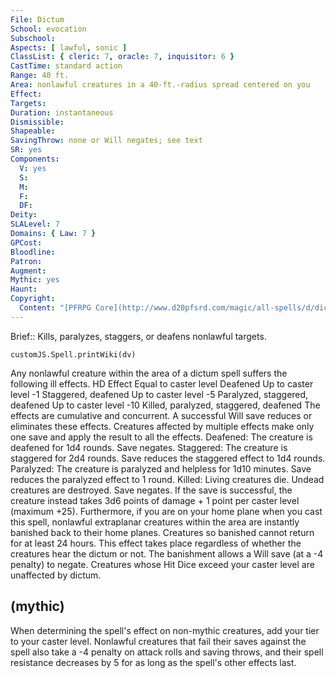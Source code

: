 ```yaml
---
File: Dictum
School: evocation
Subschool: 
Aspects: [ lawful, sonic ]
ClassList: { cleric: 7, oracle: 7, inquisitor: 6 }
CastTime: standard action
Range: 40 ft.
Area: nonlawful creatures in a 40-ft.-radius spread centered on you
Effect: 
Targets: 
Duration: instantaneous
Dismissible: 
Shapeable: 
SavingThrow: none or Will negates; see text
SR: yes
Components:
  V: yes
  S: 
  M: 
  F: 
  DF: 
Deity: 
SLALevel: 7
Domains: { Law: 7 }
GPCost: 
Bloodline: 
Patron: 
Augment: 
Mythic: yes
Haunt: 
Copyright:
  Content: "[PFRPG Core](http://www.d20pfsrd.com/magic/all-spells/d/dictum)"
---
```

Brief:: Kills, paralyzes, staggers, or deafens nonlawful targets.

```dataviewjs
customJS.Spell.printWiki(dv)
```

Any nonlawful creature within the area of a dictum spell suffers the following ill effects. HD Effect Equal to caster level Deafened Up to caster level -1 Staggered, deafened Up to caster level -5 Paralyzed, staggered, deafened Up to caster level -10 Killed, paralyzed, staggered, deafened The effects are cumulative and concurrent. A successful Will save reduces or eliminates these effects. Creatures affected by multiple effects make only one save and apply the result to all the effects. Deafened: The creature is deafened for 1d4 rounds. Save negates. Staggered: The creature is staggered for 2d4 rounds. Save reduces the staggered effect to 1d4 rounds. Paralyzed: The creature is paralyzed and helpless for 1d10 minutes. Save reduces the paralyzed effect to 1 round. Killed: Living creatures die. Undead creatures are destroyed. Save negates. If the save is successful, the creature instead takes 3d6 points of damage + 1 point per caster level (maximum +25). Furthermore, if you are on your home plane when you cast this spell, nonlawful extraplanar creatures within the area are instantly banished back to their home planes. Creatures so banished cannot return for at least 24 hours. This effect takes place regardless of whether the creatures hear the dictum or not. The banishment allows a Will save (at a -4 penalty) to negate. Creatures whose Hit Dice exceed your caster level are unaffected by dictum.


## (mythic)

When determining the spell's effect on non-mythic creatures, add your tier to your caster level. Nonlawful creatures that fail their saves against the spell also take a -4 penalty on attack rolls and saving throws, and their spell resistance decreases by 5 for as long as the spell's other effects last.
